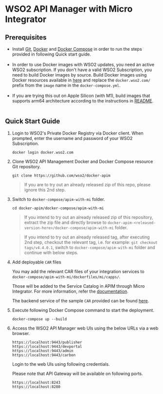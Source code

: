 # WSO2 API Manager with Micro Integrator

## Prerequisites

 * Install [Git](https://git-scm.com/book/en/v2/Getting-Started-Installing-Git), [Docker](https://www.docker.com/get-docker) and [Docker Compose](https://docs.docker.com/compose/install/#install-compose)
   in order to run the steps provided in following Quick start guide. <br><br>
 * In order to use Docker images with WSO2 updates, you need an active WSO2 subscription.
   If you don't have a valid WSO2 Subscription, you need to build Docker images by source. Build Docker images using Docker resources available in [here](../../dockerfiles/) and replace the `docker.wso2.com/` prefix from the `image` name in the `docker-compose.yml`. <br><br>
* If you are trying this out on Apple Silicon (with M1), build images that supports arm64 architecture according to the instructions in [README](../../dockerfiles/ubuntu/apim/README.md). <br><br>

## Quick Start Guide

1. Login to WSO2's Private Docker Registry via Docker client. When prompted, enter the username and password of your WSO2 Subscription.

   ```
   docker login docker.wso2.com
   ```

2. Clone WSO2 API Management Docker and Docker Compose resource Git repository.

   ```
   git clone https://github.com/wso2/docker-apim
   ```
   
   > If you are to try out an already released zip of this repo, please ignore this 2nd step. 

3. Switch to `docker-compose/apim-with-mi` folder.

   ```
   cd docker-apim/docker-compose/apim-with-mi
   ```
   > If you intend to try out an already released zip of this repository, extract the zip file and directly browse to
   `docker-apim-<released-version-here>/docker-compose/apim-with-mi` folder. 
     
   > If you intend to try out an already released tag, after executing 2nd step, checkout the relevant tag, 
    i.e. for example: `git checkout tags/v4.4.0.1`, switch to `docker-compose/apim-with-mi` folder and continue with below steps.

4. Add deployable `CAR` files
    
   You may add the relevant CAR files of your integration services to  `docker-compose/apim-with-mi/dockerfiles/mi/capps/`.

   Those will be added to the Service Catalog in APIM through Micro Integrator. For more information, refer the [documentation](https://apim.docs.wso2.com/en/4.4.0/tutorials/integration-tutorials/service-catalog-tutorial/#exposing-an-integration-service-as-a-managed-api).

   The backend service of the sample `CAR` provided can be found [here](https://github.com/wso2-docs/WSO2_EI/blob/master/Back-End-Service/Hospital-Service-JDK11-2.0.0.jar).

5. Execute following Docker Compose command to start the deployment.

   ```
   docker-compose up --build
   ```

6. Access the WSO2 API Manager web UIs using the below URLs via a web browser.

   ```
   https://localhost:9443/publisher
   https://localhost:9443/devportal
   https://localhost:9443/admin
   https://localhost:9443/carbon
   ```
   Login to the web UIs using following credentials.

   Please note that API Gateway will be available on following ports.
   ```
   https://localhost:8243
   https://localhost:8280
   ```
